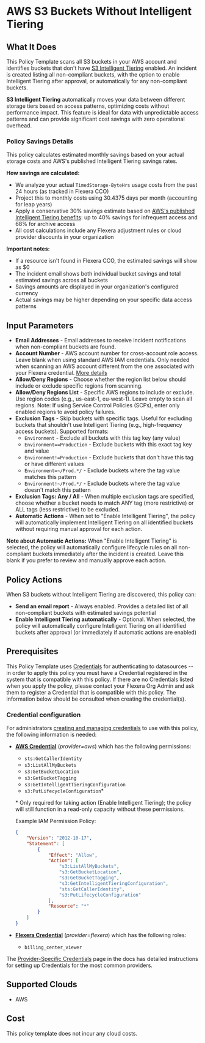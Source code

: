 # AWS S3 Buckets Without Intelligent Tiering

## What It Does

This Policy Template scans all S3 buckets in your AWS account and identifies buckets that don't have [S3 Intelligent Tiering](https://docs.aws.amazon.com/AmazonS3/latest/userguide/intelligent-tiering-overview.html) enabled. An incident is created listing all non-compliant buckets, with the option to enable Intelligent Tiering after approval, or automatically for any non-compliant buckets.

**S3 Intelligent Tiering** automatically moves your data between different storage tiers based on access patterns, optimizing costs without performance impact. This feature is ideal for data with unpredictable access patterns and can provide significant cost savings with zero operational overhead.

### Policy Savings Details

This policy calculates estimated monthly savings based on your actual storage costs and AWS's published Intelligent Tiering savings rates.

**How savings are calculated:**

- We analyze your actual `TimedStorage-ByteHrs` usage costs from the past 24 hours (as tracked in Flexera CCO)
- Project this to monthly costs using 30.4375 days per month (accounting for leap years)
- Apply a conservative 30% savings estimate based on [AWS's published Intelligent Tiering benefits](https://aws.amazon.com/s3/storage-classes/intelligent-tiering/): up to 40% savings for infrequent access and 68% for archive access
- All cost calculations include any Flexera adjustment rules or cloud provider discounts in your organization

**Important notes:**

- If a resource isn't found in Flexera CCO, the estimated savings will show as $0
- The incident email shows both individual bucket savings and total estimated savings across all buckets
- Savings amounts are displayed in your organization's configured currency
- Actual savings may be higher depending on your specific data access patterns

## Input Parameters

- **Email Addresses** - Email addresses to receive incident notifications when non-compliant buckets are found.
- **Account Number** - AWS account number for cross-account role access. Leave blank when using standard AWS IAM credentials. Only needed when scanning an AWS account different from the one associated with your Flexera credential. [More details](https://docs.flexera.com/flexera/EN/Automation/ProviderCredentials.htm#automationadmin_1982464505_1123608)
- **Allow/Deny Regions** - Choose whether the region list below should include or exclude specific regions from scanning.
- **Allow/Deny Regions List** - Specific AWS regions to include or exclude. Use region codes (e.g., us-east-1, eu-west-1). Leave empty to scan all regions. Note: If using Service Control Policies (SCPs), enter only enabled regions to avoid policy failures.
- **Exclusion Tags** - Skip buckets with specific tags. Useful for excluding buckets that shouldn't use Intelligent Tiering (e.g., high-frequency access buckets). Supported formats:
  - `Environment` - Exclude all buckets with this tag key (any value)
  - `Environment==Production` - Exclude buckets with this exact tag key and value
  - `Environment!=Production` - Exclude buckets that don't have this tag or have different values
  - `Environment=~/Prod.*/` - Exclude buckets where the tag value matches this pattern
  - `Environment!~/Prod.*/` - Exclude buckets where the tag value doesn't match this pattern
- **Exclusion Tags: Any / All** - When multiple exclusion tags are specified, choose whether a bucket needs to match ANY tag (more restrictive) or ALL tags (less restrictive) to be excluded.
- **Automatic Actions** - When set to "Enable Intelligent Tiering", the policy will automatically implement Intelligent Tiering on all identified buckets without requiring manual approval for each action.

**Note about Automatic Actions:** When "Enable Intelligent Tiering" is selected, the policy will automatically configure lifecycle rules on all non-compliant buckets immediately after the incident is created. Leave this blank if you prefer to review and manually approve each action.

## Policy Actions

When S3 buckets without Intelligent Tiering are discovered, this policy can:

- **Send an email report** - Always enabled. Provides a detailed list of all non-compliant buckets with estimated savings potential
- **Enable Intelligent Tiering automatically** - Optional. When selected, the policy will automatically configure Intelligent Tiering on all identified buckets after approval (or immediately if automatic actions are enabled)

## Prerequisites

This Policy Template uses [Credentials](https://docs.flexera.com/flexera/EN/Automation/ManagingCredentialsExternal.htm) for authenticating to datasources -- in order to apply this policy you must have a Credential registered in the system that is compatible with this policy. If there are no Credentials listed when you apply the policy, please contact your Flexera Org Admin and ask them to register a Credential that is compatible with this policy. The information below should be consulted when creating the credential(s).

### Credential configuration

For administrators [creating and managing credentials](https://docs.flexera.com/flexera/EN/Automation/ManagingCredentialsExternal.htm) to use with this policy, the following information is needed:

- [**AWS Credential**](https://docs.flexera.com/flexera/EN/Automation/ProviderCredentials.htm#automationadmin_1982464505_1121575) (*provider=aws*) which has the following permissions:
  - `sts:GetCallerIdentity`
  - `s3:ListAllMyBuckets`
  - `s3:GetBucketLocation`
  - `s3:GetBucketTagging`
  - `s3:GetIntelligentTieringConfiguration`
  - `s3:PutLifecycleConfiguration`*

  \* Only required for taking action (Enable Intelligent Tiering); the policy will still function in a read-only capacity without these permissions.

  Example IAM Permission Policy:

  ```json
  {
      "Version": "2012-10-17",
      "Statement": [
          {
              "Effect": "Allow",
              "Action": [
                  "s3:ListAllMyBuckets",
                  "s3:GetBucketLocation",
                  "s3:GetBucketTagging",
                  "s3:GetIntelligentTieringConfiguration",
                  "sts:GetCallerIdentity",
                  "s3:PutLifecycleConfiguration"
              ],
              "Resource": "*"
          }
      ]
  }
  ```

- [**Flexera Credential**](https://docs.flexera.com/flexera/EN/Automation/ProviderCredentials.htm) (*provider=flexera*) which has the following roles:
  - `billing_center_viewer`

The [Provider-Specific Credentials](https://docs.flexera.com/flexera/EN/Automation/ProviderCredentials.htm) page in the docs has detailed instructions for setting up Credentials for the most common providers.

## Supported Clouds

- AWS

## Cost

This policy template does not incur any cloud costs.
